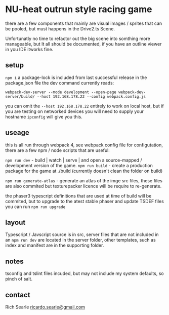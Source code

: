 # NU-heat outrun style racing game

there are a few components that mainly are visual images / sprites that can be pooled, but must happens in the Drive2.ts Scene.

Unfortunatly no time to refactor out the big scene into somthing more manageable, but It all should be documented, if you have an outline viewer in you IDE itworks fine.

## setup
`npm i` a package-lock is included from last successful release
in the package.json file the dev command currently reads:

`webpack-dev-server --mode development --open-page webpack-dev-server/build/ --host 192.168.178.22 --config webpack.config.js`

you can omit the `--host 192.168.178.22` entirely to work on local host, but if you are testing on networked devices you will need to supply your hostname `ipconfig` will give you this.


## useage
this is all run through webpack 4, see webpack config file for configutation, there are a few npm / node scripts that are useful:

`npm run dev` - build | watch | serve | and open a source-mapped / development version of the game.
`npm run build` - create a production package for the game at ./build (currently doesn't clean the folder on build)

`npm run generate-atlas` - generate an atlas of the imge src files, these files are also commited but texturepacker licence will be require to re-generate.

the phaser3 typescript definitions that are used at time of build will be commited, but to upgrade to the atest stable phaser and update TSDEF files you can run `npm run upgrade`

## layout
Typescript / Javscript source is in src, server files that are not included in an `npm run dev` are located in the server folder, other templates, such as index and manifest are in the supporting folder.

## notes

tsconfig and tslint files incuded, but may not include my system defaults, so pinch of salt.

## contact

Rich Searle
ricardo.searle@gmail.com
